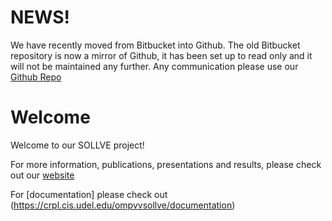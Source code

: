 # NEWS!

We have recently moved from Bitbucket into Github. The old Bitbucket repository is now a mirror of Github, it has been set up to read only and it will not be maintained any further. Any communication please use our [Github Repo](https://github.com/SOLLVE/sollve_vv)

# Welcome

Welcome to our SOLLVE project!

For more information, publications, presentations and results, please check out our 
[website](https://crpl.cis.udel.edu/ompvvsollve/) 

For [documentation] please check out (https://crpl.cis.udel.edu/ompvvsollve/documentation)
